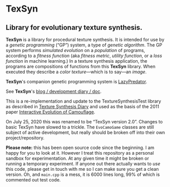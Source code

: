 # TexSyn
## Library for evolutionary texture synthesis.

**TexSyn** is a library for procedural texture synthesis. It is intended for use by a _genetic programming_ (“GP”) system, a type of _genetic algorithm_. The GP system performs _simulated evolution_ on a _population_ of programs, according to a _fitness function_ (aka _fitness metric_, _utility function_, or a _loss function_ in machine learning.) In a texture synthesis application, the programs are compositions of functions from this **TexSyn** library. When executed they describe a _color texture_—which is to say—an _image_.

**TexSyn**'s companion genetic programming system is [LazyPredator](https://github.com/cwreynolds/LazyPredator).

See **TexSyn**'s [blog / development diary / doc](https://cwreynolds.github.io/TexSyn/).

This is a re-implementation and update to the TextureSynthesisTest library as described in [Texture Synthesis Diary](http://www.red3d.com/cwr/texsyn/diary.html) and used as the basis of the 2011 paper [Interactive Evolution of Camouflage](https://www.red3d.com/cwr/iec/).

On July 25, 2020 this was renamed to be “TexSyn version 2.0”. Changes to basic TexSyn have slowed to a trickle. The `EvoCamoGame` classes are still subject of active development, but really should be broken off into their own project/repository.

**Please note:** this has been open source code since the beginning. I am happy for you to look at it. However I treat this repository as a personal sandbox for experimentation. At any given time it might be broken or running a temporary experiment. If anyone out there actually wants to _use_ this code, please get in touch with me so I can make sure you get a clean version. Oh, and `main.cpp` is a mess, it is 6000 lines long, 99% of which is commented out test code.

